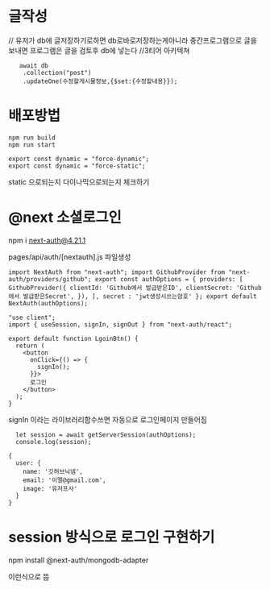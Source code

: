 # 글작성

// 유저가 db에 글저장하기로하면 db로바로저장하는게아니라 중간프로그램으로 글을보내면 프로그램은 글을 검토후 db에 넣는다
//3티어 아키텍쳐

```
   await db
    .collection("post")
    .updateOne(수정할게시물정보,{$set:{수정할내용}});
```

# 배포방법

```
npm run build
npm run start
```

```
export const dynamic = "force-dynamic";
export const dynamic = "force-static";
```

static 으로되는지 다이나믹으로되는지 체크하기

# @next 소셜로그인

npm i next-auth@4.21.1

pages/api/auth/[nextauth].js 파일생성

```
import NextAuth from "next-auth"; import GithubProvider from "next-auth/providers/github"; export const authOptions = { providers: [ GithubProvider({ clientId: 'Github에서 발급받은ID', clientSecret: 'Github에서 발급받은Secret', }), ], secret : 'jwt생성시쓰는암호' }; export default NextAuth(authOptions);
```

```
"use client";
import { useSession, signIn, signOut } from "next-auth/react";

export default function LgoinBtn() {
  return (
    <button
      onClick={() => {
        signIn();
      }}>
      로그인
    </button>
  );
}
```

signIn 이라는 라이브러리함수쓰면 자동으로 로그인페이지 만들어짐

```
  let session = await getServerSession(authOptions);
  console.log(session);
```

```
{
  user: {
    name: '깃허브닉넴',
    email: '이멜@gmail.com',
    image: '유저프사'
  }
}
```

# session 방식으로 로그인 구현하기

npm install @next-auth/mongodb-adapter

이런식으로 뜸
